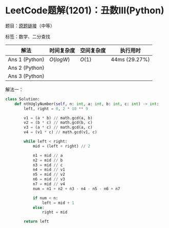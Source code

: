 # LeetCode题解(1201)：丑数III(Python)

题目：[原题链接](https://leetcode-cn.com/problems/ugly-number-iii/)（中等）

标签：数学、二分查找

| 解法           | 时间复杂度 | 空间复杂度 | 执行用时      |
| -------------- | ---------- | ---------- | ------------- |
| Ans 1 (Python) | $O(logW)$  | $O(1)$     | 44ms (29.27%) |
| Ans 2 (Python) |            |            |               |
| Ans 3 (Python) |            |            |               |

解法一：

```python
class Solution:
    def nthUglyNumber(self, n: int, a: int, b: int, c: int) -> int:
        left, right = 0, 2 * 10 ** 9

        v1 = (a * b) // math.gcd(a, b)
        v2 = (b * c) // math.gcd(b, c)
        v3 = (a * c) // math.gcd(a, c)
        v4 = (v1 * c) // math.gcd(v1, c)

        while left < right:
            mid = (left + right) // 2

            n1 = mid // a
            n2 = mid // b
            n3 = mid // c
            n4 = mid // v1
            n5 = mid // v2
            n6 = mid // v3
            n7 = mid // v4
            num = n1 + n2 + n3 - n4 - n5 - n6 + n7

            if num < n:
                left = mid + 1
            else:
                right = mid

        return left
```

